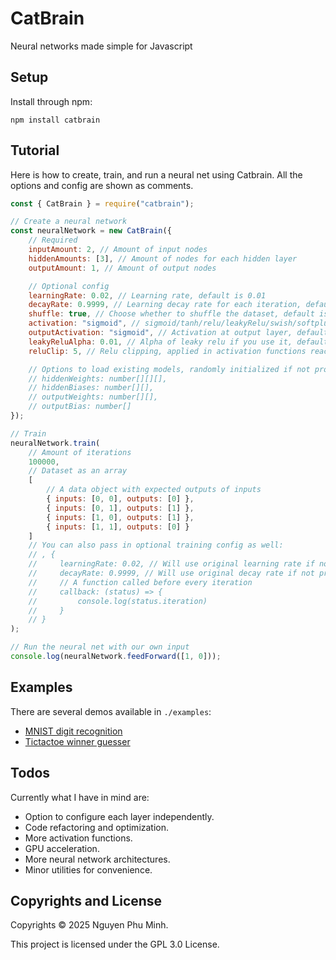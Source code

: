 # CatBrain

Neural networks made simple for Javascript

## Setup

Install through npm:
```
npm install catbrain
```

## Tutorial

Here is how to create, train, and run a neural net using Catbrain. All the options and config are shown as comments.
```js
const { CatBrain } = require("catbrain");

// Create a neural network
const neuralNetwork = new CatBrain({
    // Required
    inputAmount: 2, // Amount of input nodes
    hiddenAmounts: [3], // Amount of nodes for each hidden layer
    outputAmount: 1, // Amount of output nodes

    // Optional config
    learningRate: 0.02, // Learning rate, default is 0.01
    decayRate: 0.9999, // Learning decay rate for each iteration, default is 1
    shuffle: true, // Choose whether to shuffle the dataset, default is true
    activation: "sigmoid", // sigmoid/tanh/relu/leakyRelu/swish/softplus/linear, default is sigmoid
    outputActivation: "sigmoid", // Activation at output layer, default is sigmoid
    leakyReluAlpha: 0.01, // Alpha of leaky relu if you use it, default is 0.01
    reluClip: 5, // Relu clipping, applied in activation functions reaching infinity, default is 5

    // Options to load existing models, randomly initialized if not provided
    // hiddenWeights: number[][][],
    // hiddenBiases: number[][],
    // outputWeights: number[][],
    // outputBias: number[]
});

// Train
neuralNetwork.train(
    // Amount of iterations
    100000,
    // Dataset as an array
    [
        // A data object with expected outputs of inputs 
        { inputs: [0, 0], outputs: [0] },
        { inputs: [0, 1], outputs: [1] },
        { inputs: [1, 0], outputs: [1] },
        { inputs: [1, 1], outputs: [0] }
    ]
    // You can also pass in optional training config as well:
    // , {
    //     learningRate: 0.02, // Will use original learning rate if not provided
    //     decayRate: 0.9999, // Will use original decay rate if not provided
    //     // A function called before every iteration
    //     callback: (status) => {
    //         console.log(status.iteration)
    //     }
    // }
);

// Run the neural net with our own input
console.log(neuralNetwork.feedForward([1, 0]));
```

## Examples

There are several demos available in `./examples`:
* [MNIST digit recognition](https://github.com/nguyenphuminh/catbrain/tree/main/examples/mnist)
* [Tictactoe winner guesser](https://github.com/nguyenphuminh/catbrain/blob/main/examples/tictactoe.js)

## Todos

Currently what I have in mind are:

* Option to configure each layer independently.
* Code refactoring and optimization.
* More activation functions.
* GPU acceleration.
* More neural network architectures.
* Minor utilities for convenience.

## Copyrights and License

Copyrights © 2025 Nguyen Phu Minh.

This project is licensed under the GPL 3.0 License.
